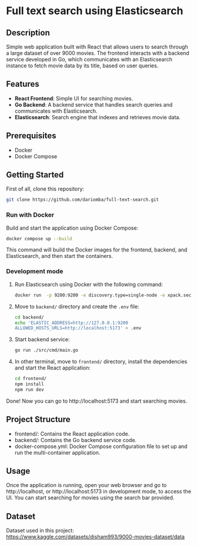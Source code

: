 # Full text search using Elasticsearch

## Description

Simple web application built with React that allows users to search through a large dataset of over 9000 movies. The frontend interacts with a backend service developed in Go, which communicates with an Elasticsearch instance to fetch movie data by its title, based on user queries.

## Features

- **React Frontend**: Simple UI for searching movies.
- **Go Backend**: A backend service that handles search queries and communicates with Elasticsearch.
- **Elasticsearch**: Search engine that indexes and retrieves movie data.

## Prerequisites

- Docker
- Docker Compose

## Getting Started

First of all, clone this repository:

```bash
git clone https://github.com/dariomba/full-text-search.git
```

### Run with Docker

Build and start the application using Docker Compose:

```bash
docker compose up --build
```

This command will build the Docker images for the frontend, backend, and Elasticsearch, and then start the containers.

### Development mode

1. Run Elasticsearch using Docker with the following command:

   ```bash
   docker run  -p 9200:9200 -e discovery.type=single-node -e xpack.security.enabled=false -d docker.elastic.co/elasticsearch/elasticsearch:8.14.2
   ```

2. Move to `backend/` directory and create the `.env` file:
   ```bash
   cd backend/
   echo 'ELASTIC_ADDRESS=http://127.0.0.1:9200
   ALLOWED_HOSTS_URLS=http://localhost:5173' > .env
   ```
3. Start backend service:
   ```bash
   go run ./src/cmd/main.go
   ```
4. In other terminal, move to `frontend/` directory, install the dependencies and start the React application:
   ```bash
   cd frontend/
   npm install
   npm run dev
   ```

Done! Now you can go to http://localhost:5173 and start searching movies.

## Project Structure

- frontend/: Contains the React application code.
- backend/: Contains the Go backend service code.
- docker-compose.yml: Docker Compose configuration file to set up and run the multi-container application.

## Usage

Once the application is running, open your web browser and go to http://localhost, or http://localhost:5173 in development mode, to access the UI. You can start searching for movies using the search bar provided.

## Dataset

Dataset used in this project: https://www.kaggle.com/datasets/disham993/9000-movies-dataset/data
